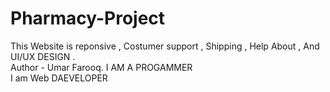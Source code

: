 # Pharmacy-Project
This Website is reponsive , Costumer support , Shipping , Help About , And UI/UX DESIGN .
<br>
Author - Umar Farooq.
I AM A PROGAMMER <br>
I am Web DAEVELOPER
